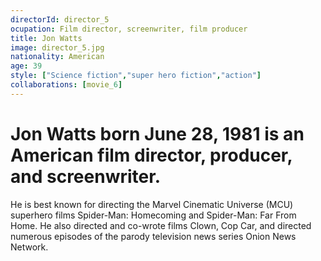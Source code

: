 ```yaml
---
directorId: director_5
ocupation: Film director, screenwriter, film producer
title: Jon Watts
image: director_5.jpg
nationality: American
age: 39
style: ["Science fiction","super hero fiction","action"]
collaborations: [movie_6]
---
```


# Jon Watts born June 28, 1981 is an American film director, producer, and screenwriter.
He is best known for directing the Marvel Cinematic Universe (MCU) superhero films Spider-Man: Homecoming and Spider-Man: Far From Home.
He also directed and co-wrote films Clown, Cop Car, and directed numerous episodes of the parody television news series Onion News Network.
